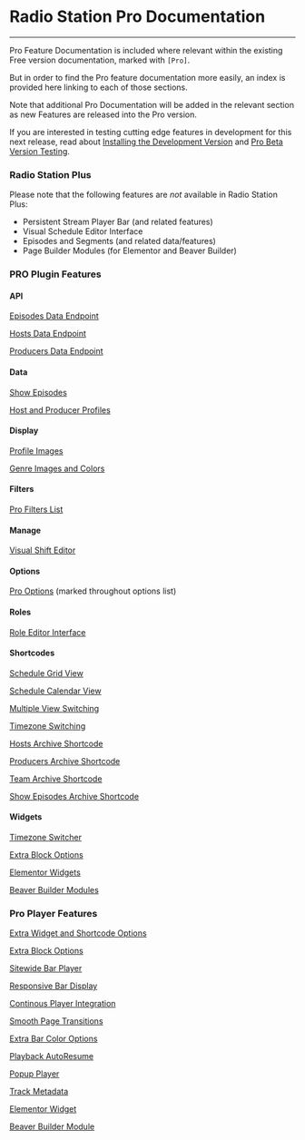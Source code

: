 # Radio Station Pro Documentation

*** 

Pro Feature Documentation is included where relevant within the existing Free version documentation, marked with `[Pro]`.

But in order to find the Pro feature documentation more easily, an index is provided here linking to each of those sections.

Note that additional Pro Documentation will be added in the relevant section as new Features are released into the Pro version. 

If you are interested in testing cutting edge features in development for this next release, read about [Installing the Development Version](./FAQ.md#how-do-i-install-the-latest-development-version-for-testing) and [Pro Beta Version Testing](./#pro-beta-version-testing).


### Radio Station Plus

Please note that the following features are *not* available in Radio Station Plus:

- Persistent Stream Player Bar (and related features)
- Visual Schedule Editor Interface
- Episodes and Segments (and related data/features)
- Page Builder Modules (for Elementor and Beaver Builder)


### PRO Plugin Features

#### API

[Episodes Data Endpoint](./API.md#pro-episodes-endpoint)

[Hosts Data Endpoint](./API.md#pro-hosts-endpoint)

[Producers Data Endpoint](./API.md#pro-producers-endpoint)

#### Data

[Show Episodes](./Data.md#pro-show-episodes)

[Host and Producer Profiles](./Data.md#pro-host-and-producer-profiles)

#### Display

[Profile Images](./Display.md#pro-profile-images)

[Genre Images and Colors](./Display.md#genre-images-and-colors)

#### Filters

[Pro Filters List](./Filters.md#pro-pro-filter-list)

#### Manage

[Visual Shift Editor](./Manage.md#pro-visual-shift-editor)

#### Options

[Pro Options](./Options.md) (marked throughout options list)

#### Roles

[Role Editor Interface](./Roles.md#pro-role-editor-interface)

#### Shortcodes

[Schedule Grid View](./Shortcodes.md#master-schedule-shortcode)

[Schedule Calendar View](./Shortcodes.md#master-schedule-shortcode)

[Multiple View Switching](./Shortcodes.md#pro-multiple-view-switching)

[Timezone Switching](./Shortcodes.md#pro-user-timezone-switching)

[Hosts Archive Shortcode](./Shortcodes.md#pro-hosts-archive-shortcode)

[Producers Archive Shortcode](./Shortcodes.md#pro-producers-archive-shortcode)

[Team Archive Shortcode](./Shortcodes.md#pro-team-archive-shortcode)

[Show Episodes Archive Shortcode](./Shortcodes.md#pro-show-episodes-archive-shortcode)

#### Widgets

[Timezone Switcher](./Widgets.md#pro-timezone-switcher)

[Extra Block Options](./Widgets.md#pro-extra-block-options)

[Elementor Widgets](./Widgets.md#pro-elementor-widgets)

[Beaver Builder Modules]('./Widgets.md#pro-beaver-builder-modules)


### Pro Player Features

[Extra Widget and Shortcode Options](./Player.md#pro-extra-widget-and-shortcode-options)

[Extra Block Options](./Player.md#pro-extra-block-options)

[Sitewide Bar Player](./Player.md#pro-sitewide-bar-player)

[Responsive Bar Display](./Player.md#pro-responsive-bar-display)

[Continous Player Integration](./Player.md#pro-continuous-player-integration)

[Smooth Page Transitions](./Player.md#pro-smooth-page-transitions)

[Extra Bar Color Options](./Player.md#pro-extra-bar-color-options)

[Playback AutoResume](./Player.md#pro-playback-autoresume)

[Popup Player](./Player.md#pro-popup-player)

[Track Metadata](./Player.md#pro-track-metadata)

[Elementor Widget](./Player.md#pro-elementor-widget)

[Beaver Builder Module]('./Player.md#pro-beaver-builder-module)
